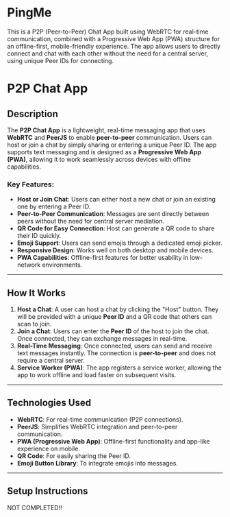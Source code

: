 # PingMe
This is a P2P (Peer-to-Peer) Chat App built using WebRTC for real-time communication, combined with a Progressive Web App (PWA) structure for an offline-first, mobile-friendly experience. The app allows users to directly connect and chat with each other without the need for a central server, using unique Peer IDs for connecting.

# P2P Chat App

## Description

The **P2P Chat App** is a lightweight, real-time messaging app that uses **WebRTC** and **PeerJS** to enable **peer-to-peer** communication. Users can host or join a chat by simply sharing or entering a unique Peer ID. The app supports text messaging and is designed as a **Progressive Web App (PWA)**, allowing it to work seamlessly across devices with offline capabilities.

### Key Features:
- **Host or Join Chat**: Users can either host a new chat or join an existing one by entering a Peer ID.
- **Peer-to-Peer Communication**: Messages are sent directly between peers without the need for central server mediation.
- **QR Code for Easy Connection**: Host can generate a QR code to share their ID quickly.
- **Emoji Support**: Users can send emojis through a dedicated emoji picker.
- **Responsive Design**: Works well on both desktop and mobile devices.
- **PWA Capabilities**: Offline-first features for better usability in low-network environments.

---

## How It Works

1. **Host a Chat**: A user can host a chat by clicking the "Host" button. They will be provided with a unique **Peer ID** and a QR code that others can scan to join.
2. **Join a Chat**: Users can enter the **Peer ID** of the host to join the chat. Once connected, they can exchange messages in real-time.
3. **Real-Time Messaging**: Once connected, users can send and receive text messages instantly. The connection is **peer-to-peer** and does not require a central server.
4. **Service Worker (PWA)**: The app registers a service worker, allowing the app to work offline and load faster on subsequent visits.

---

## Technologies Used

- **WebRTC**: For real-time communication (P2P connections).
- **PeerJS**: Simplifies WebRTC integration and peer-to-peer communication.
- **PWA (Progressive Web App)**: Offline-first functionality and app-like experience on mobile.
- **QR Code**: For easily sharing the Peer ID.
- **Emoji Button Library**: To integrate emojis into messages.

---

## Setup Instructions

NOT COMPLETED!!

